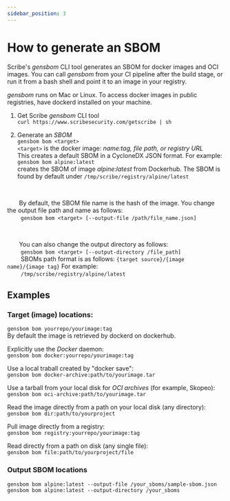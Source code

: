 ```yaml
---
sidebar_position: 3
---
```


# How to generate an SBOM

Scribe's *gensbom* CLI tool generates an SBOM for docker images and OCI images. You can call *gensbom* from your CI pipeline after the build stage, or run it from a bash shell and point it to an image in your registry.  

*gensbom* runs on Mac or Linux. To access docker images in public registries, have dockerd installed on your machine.

1. Get Scribe *gensbom* CLI tool  
```curl https://www.scribesecurity.com/getscribe | sh```

2. Generate an *SBOM*  
```gensbom bom <target>```  
```<target>``` is the docker image: *name:tag, file path, or registry URL*  
This creates a default SBOM in a CycloneDX JSON format. For example:  
```gensbom bom alpine:latest```  
creates the SBOM of image *alpine:latest* from Dockerhub. The SBOM is found by default under ```/tmp/scribe/registry/alpine/latest```  

<br/>  

&nbsp;&nbsp;&nbsp;&nbsp;&nbsp;&nbsp;&nbsp;By default, the SBOM file name is the hash of the image. You change the output file path and name as follows:  
&nbsp;&nbsp;&nbsp;&nbsp;&nbsp;&nbsp;&nbsp;&nbsp;```gensbom bom <target> [--output-file /path/file_name.json]```  

<br/>  

&nbsp;&nbsp;&nbsp;&nbsp;&nbsp;&nbsp;&nbsp;You can also change the output directory as follows:  
&nbsp;&nbsp;&nbsp;&nbsp;&nbsp;&nbsp;&nbsp;&nbsp;```gensbom bom <target> [--output-directory /file_path]```  
&nbsp;&nbsp;&nbsp;&nbsp;&nbsp;&nbsp;&nbsp;&nbsp;SBOMs path format is as follows: ```{target source}/{image name}/{image tag}```
For example:  
&nbsp;&nbsp;&nbsp;&nbsp;&nbsp;&nbsp;&nbsp;&nbsp;```/tmp/scribe/registry/alpine/latest```

## Examples   

### Target (image) locations:

```gensbom bom yourrepo/yourimage:tag```    
By default the image is retrieved by dockerd on dockerhub.  

Explicitly use the *Docker* daemon:  
```gensbom bom docker:yourrepo/yourimage:tag ```  

Use a local traball created by "docker save":  
```gensbom bom docker-archive:path/to/yourimage.tar ```  

Use a tarball from your local disk for *OCI archives* (for example, Skopeo):  
```gensbom bom oci-archive:path/to/yourimage.tar ```  

Read the image directly from a path on your local disk (any directory):  
```gensbom bom dir:path/to/yourproject```  

Pull image directly from a registry:  
```gensbom bom registry:yourrepo/yourimage:tag```  

Read directly from a path on disk (any single file):  
```gensbom bom file:path/to/yourproject/file ```

### Output SBOM locations

```gensbom bom alpine:latest --output-file /your_sboms/sample-sbom.json  ```  
```gensbom bom alpine:latest --output-directory /your_sboms```
